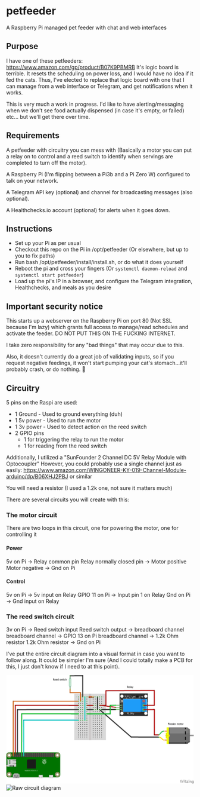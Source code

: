 # petfeeder
A Raspberry Pi managed pet feeder with chat and web interfaces

## Purpose

I have one of these petfeeders: https://www.amazon.com/gp/product/B07K9PBMRB
It's logic board is terrible. It resets the scheduling on power loss, and I would have no idea if it fed the cats.
Thus, I've elected to replace that logic board with one that I can manage from a web interface or Telegram, and get notifications when it works.

This is very much a work in progress. I'd like to have alerting/messaging when we don't see food actually dispensed (in case it's empty, or failed) etc... but we'll get there over time.

## Requirements

A petfeeder with circuitry you can mess with (Basically a motor you can put a relay on to control and a reed switch to identify when servings are completed to turn off the motor).

A Raspberry Pi (I'm flipping between a Pi3b and a Pi Zero W) configured to talk on your network.

A Telegram API key (optional) and channel for broadcasting messages (also optional).

A Healthchecks.io account (optional) for alerts when it goes down.

## Instructions

- Set up your Pi as per usual
- Checkout this repo on the Pi in /opt/petfeeder (Or elsewhere, but up to you to fix paths)
- Run bash /opt/petfeeder/install/install.sh, or do what it does yourself
- Reboot the pi and cross your fingers (Or `systemctl daemon-reload` and `systemctl start petfeeder`)
- Load up the pi's IP in a browser, and configure the Telegram integration, Healthchecks, and meals as you desire

## Important security notice

This starts up a webserver on the Raspberry Pi on port 80 (Not SSL because I'm lazy) which grants full access to manage/read schedules and activate the feeder. DO NOT PUT THIS ON THE FUCKING INTERNET.

I take zero responsibility for any "bad things" that may occur due to this.

Also, it doesn't currently do a great job of validating inputs, so if you request negative feedings, it won't start pumping your cat's stomach...it'll probably crash, or do nothing. :shrug:

## Circuitry

5 pins on the Raspi are used:

- 1 Ground - Used to ground everything (duh)
- 1 5v power - Used to run the motor
- 1 3v power - Used to detect action on the reed switch
- 2 GPIO pins
  - 1 for triggering the relay to run the motor
  - 1 for reading from the reed switch

Additionally, I utilized a "SunFounder 2 Channel DC 5V Relay Module with Optocoupler"
However, you could probably use a single channel just as easily:
https://www.amazon.com/WINGONEER-KY-019-Channel-Module-arduino/dp/B06XHJ2PBJ
or similar

You will need a resistor (I used a 1.2k one, not sure it matters much)

There are several circuits you will create with this:

### The motor circuit

There are two loops in this circuit, one for powering the motor, one for controlling it

#### Power

5v on Pi -> Relay common pin
Relay normally closed pin -> Motor positive
Motor negative -> Gnd on Pi

#### Control

5v on Pi -> 5v input on Relay
GPIO 11 on Pi -> Input pin 1 on Relay
Gnd on Pi -> Gnd input on Relay

### The reed switch circuit

3v on Pi -> Reed switch input
Reed switch output -> breadboard channel
breadboard channel -> GPIO 13 on Pi
breadboard channel -> 1.2k Ohm resistor
1.2k Ohm resistor -> Gnd on Pi

I've put the entire circuit diagram into a visual format in case you want to follow along. It could be simpler I'm sure (And I could totally make a PCB for this, I just don't know if I need to at this point).

![Visual circuit](docs/Device_diagram.png)
![Raw circuit diagram](docs/Circuit_diagram.png)
